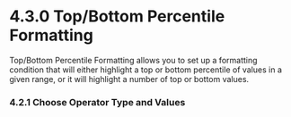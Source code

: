 # 4.3.0 Top/Bottom Percentile Formatting

Top/Bottom Percentile Formatting allows you to set up a formatting condition that will either highlight a top or bottom percentile of values in a given range, or it will highlight a number of top or bottom values. 

### 4.2.1 Choose Operator Type and Values